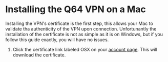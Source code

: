Installing the Q64 VPN on a Mac
===
Installing the VPN's certificate is the first step, this allows your Mac to validate tha authenticity of the VPN upon connection.
Unfortunantly the installation of the certificate is not as simple as it is on Windows, but if you follow this guide exactly,
you will have no issues.

1) Click the certificate link labeled OSX on your [account page](http://net.q64.co).  This will download the certificate.
